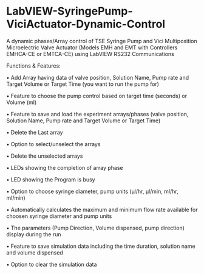 # LabVIEW-SyringePump-ViciActuator-Dynamic-Control
A dynamic phases/Array control of TSE Syringe Pump and Vici Multiposition Microelectric Valve Actuator (Models EMH and EMT with Controllers EMHCA-CE or EMTCA-CE) using LabVIEW RS232 Communications
 
Functions & Features:

• Add Array having data of valve position, Solution Name, Pump rate and Target Volume or Target Time (you want to run the pump for)

• Feature to choose the pump control based on target time (seconds) or Volume (ml)

• Feature to save and load the experiment arrays/phases (valve position, Solution Name, Pump rate and Target Volume or Target Time)

• Delete the Last array

• Option to select/unselect the arrays

• Delete the unselected arrays

• LEDs showing the completion of array phase

• LED showing the Program is busy

• Option to choose syringe diameter, pump units (μl/hr, μl/min, ml/hr, ml/min)

• Automatically calculates the maximum and minimum flow rate available for choosen syringe diameter and pump units

• The parameters (Pump Direction, Volume dispensed, pump direction) display during the run

• Feature to save simulation data including the time duration, solution name and volume dispensed

• Option to clear the simulation data
